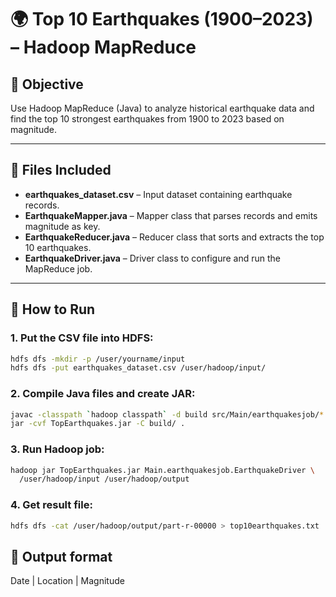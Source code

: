 # 🌍 Top 10 Earthquakes (1900–2023) – Hadoop MapReduce

## 🎯 Objective
Use Hadoop MapReduce (Java) to analyze historical earthquake data and find the top 10 strongest earthquakes from 1900 to 2023 based on magnitude.

---

## 📁 Files Included

- **earthquakes_dataset.csv** – Input dataset containing earthquake records.
- **EarthquakeMapper.java** – Mapper class that parses records and emits magnitude as key.
- **EarthquakeReducer.java** – Reducer class that sorts and extracts the top 10 earthquakes.
- **EarthquakeDriver.java** – Driver class to configure and run the MapReduce job.

---

## 🚀 How to Run
### 1. Put the CSV file into HDFS:
```bash
hdfs dfs -mkdir -p /user/yourname/input
hdfs dfs -put earthquakes_dataset.csv /user/hadoop/input/
```
### 2. Compile Java files and create JAR:
```bash
javac -classpath `hadoop classpath` -d build src/Main/earthquakesjob/*.java
jar -cvf TopEarthquakes.jar -C build/ .
```
### 3. Run Hadoop job:
```bash
hadoop jar TopEarthquakes.jar Main.earthquakesjob.EarthquakeDriver \
  /user/hadoop/input /user/hadoop/output
```
### 4. Get result file:
```bash
hdfs dfs -cat /user/hadoop/output/part-r-00000 > top10earthquakes.txt
```

## 📄 Output format
Date | Location | Magnitude
